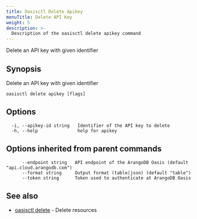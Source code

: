 ```yaml
---
title: Oasisctl Delete Apikey
menuTitle: Delete API Key
weight: 5
description: >-
  Description of the oasisctl delete apikey command
---
```

Delete an API key with given identifier

## Synopsis

Delete an API key with given identifier

```
oasisctl delete apikey [flags]
```

## Options

```
  -i, --apikey-id string   Identifier of the API key to delete
  -h, --help               help for apikey
```

## Options inherited from parent commands

```
      --endpoint string   API endpoint of the ArangoDB Oasis (default "api.cloud.arangodb.com")
      --format string     Output format (table|json) (default "table")
      --token string      Token used to authenticate at ArangoDB Oasis
```

## See also

* [oasisctl delete](_index.md)	 - Delete resources

